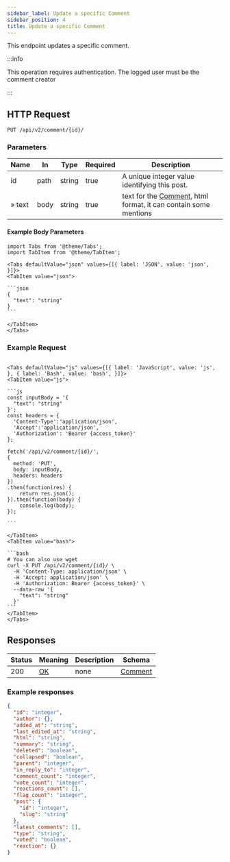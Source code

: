 ```yaml
---
sidebar_label: Update a specific Comment
sidebar_position: 4
title: Update a specific Comment
---
```


This endpoint updates a specific comment.

:::info

This operation requires authentication. The logged user must be the comment creator

:::

## HTTP Request

`PUT /api/v2/comment/{id}/`

### Parameters

| Name   | In   | Type   | Required | Description                                                                                              |
|--------|------|--------|----------|----------------------------------------------------------------------------------------------------------|
| id     | path | string | true     | A unique integer value identifying this post.                                                            |
| » text | body | string | true     | text for the [Comment](/docs/apireference/v2/schemas/comment), html format, it can contain some mentions |

#### Example Body Parameters

````mdx-code-block
import Tabs from '@theme/Tabs';
import TabItem from '@theme/TabItem';

<Tabs defaultValue="json" values={[{ label: 'JSON', value: 'json', }]}>
<TabItem value="json">

```json
{
  "text": "string"
}
```

</TabItem>
</Tabs>
````

### Example Request

````mdx-code-block

<Tabs defaultValue="js" values={[{ label: 'JavaScript', value: 'js', }, { label: 'Bash', value: 'bash', }]}>
<TabItem value="js">

```js
const inputBody = '{
  "text": "string"
}';
const headers = {
  'Content-Type':'application/json',
  'Accept':'application/json',
  'Authorization': 'Bearer {access_token}'
};

fetch('/api/v2/comment/{id}/',
{
  method: 'PUT',
  body: inputBody,
  headers: headers
})
.then(function(res) {
    return res.json();
}).then(function(body) {
    console.log(body);
});

```

</TabItem>
<TabItem value="bash">

```bash
# You can also use wget
curl -X PUT /api/v2/comment/{id}/ \
  -H 'Content-Type: application/json' \
  -H 'Accept: application/json' \
  -H 'Authorization: Bearer {access_token}' \
  --data-raw '{
    "text": "string"
  }'
```
</TabItem>
</Tabs>
````

## Responses

| Status | Meaning                                                 | Description | Schema                                           |
|--------|---------------------------------------------------------|-------------|--------------------------------------------------|
| 200    | [OK](https://tools.ietf.org/html/rfc7231#section-6.3.1) | none        | [Comment](/docs/apireference/v2/schemas/comment) |

### Example responses

```json
{
  "id": "integer",
  "author": {},
  "added_at": "string",
  "last_edited_at": "string",
  "html": "string",
  "summary": "string",
  "deleted": "boolean",
  "collapsed": "boolean",
  "parent": "integer",
  "in_reply_to": "integer",
  "comment_count": "integer",
  "vote_count": "integer",
  "reactions_count": [],
  "flag_count": "integer",
  "post": {
    "id": "integer",
    "slug": "string"
  },
  "latest_comments": [],
  "type": "string",
  "voted": "boolean",
  "reaction": {}
}
```





